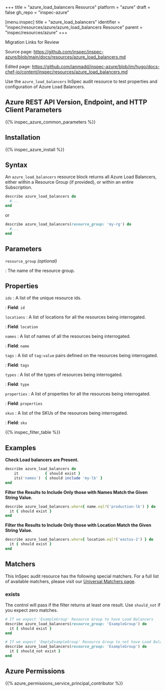 +++
title = "azure_load_balancers Resource"
platform = "azure"
draft = false
gh_repo = "inspec-azure"

[menu.inspec]
title = "azure_load_balancers"
identifier = "inspec/resources/azure/azure_load_balancers Resource"
parent = "inspec/resources/azure"
+++

<div class="admonition-note">
<p class="admonition-note-title">Migration Links for Review</p>
<div class="admonition-note-text">
<p>Source page: <a href="https://github.com/inspec/inspec-azure/blob/main/docs/resources/azure_load_balancers.md">https://github.com/inspec/inspec-azure/blob/main/docs/resources/azure_load_balancers.md</a></p>
<p>Edited page: <a href="https://github.com/ianmadd/inspec-azure/blob/im/hugo/docs-chef-io/content/inspec/resources/azure_load_balancers.md">https://github.com/ianmadd/inspec-azure/blob/im/hugo/docs-chef-io/content/inspec/resources/azure_load_balancers.md</a></p>
</div>
</div>


Use the `azure_load_balancers` InSpec audit resource to test properties and configuration of Azure Load Balancers.

## Azure REST API Version, Endpoint, and HTTP Client Parameters

{{% inspec_azure_common_parameters %}}

## Installation

{{% inspec_azure_install %}}

## Syntax

An `azure_load_balancers` resource block returns all Azure Load Balancers, either within a Resource Group (if provided), or within an entire Subscription.
```ruby
describe azure_load_balancers do
  #...
end
```
or
```ruby
describe azure_load_balancers(resource_group: 'my-rg') do
  #...
end
```

## Parameters

`resource_group` _(optional)_

: The name of the resource group.

## Properties

`ids`
: A list of the unique resource ids.

: **Field**: `id`

`locations`
: A list of locations for all the resources being interrogated.

: **Field**: `location`

`names`
: A list of names of all the resources being interrogated.

: **Field**: `name`

`tags`
: A list of `tag:value` pairs defined on the resources being interrogated.

: **Field**: `tags`

`types`
: A list of the types of resources being interrogated.

: **Field**: `type`

`properties`
: A list of properties for all the resources being interrogated.

: **Field**: `properties`

`skus`
: A list of the SKUs of the resources being interrogated.

: **Field**: `sku`

{{% inspec_filter_table %}}

## Examples

**Check Load balancers are Present.**

````ruby
describe azure_load_balancers do
    it            { should exist }
    its('names')  { should include 'my-lb' }
end
````
**Filter the Results to Include Only those with Names Match the Given String Value.**

```ruby
describe azure_load_balancers.where{ name.eql?('production-lb') } do
  it { should exist }
end
```
**Filter the Results to Include Only those with Location Match the Given String Value.**

```ruby
describe azure_load_balancers.where{ location.eql?('eastus-2') } do
  it { should exist }
end
```

## Matchers

This InSpec audit resource has the following special matchers. For a full list of available matchers, please visit our [Universal Matchers page](https://www.inspec.io/docs/reference/matchers/).

### exists

The control will pass if the filter returns at least one result. Use `should_not` if you expect zero matches.
```ruby
# If we expect 'ExampleGroup' Resource Group to have Load Balancers
describe azure_load_balancers(resource_group: 'ExampleGroup') do
  it { should exist }
end

# If we expect 'EmptyExampleGroup' Resource Group to not have Load Balancers
describe azure_load_balancers(resource_group: 'ExampleGroup') do
  it { should_not exist }
end
```

## Azure Permissions

{{% azure_permissions_service_principal_contributor %}}
